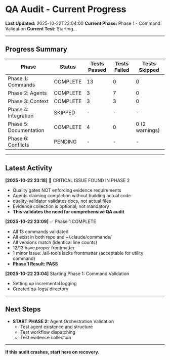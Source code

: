 # QA Audit - Current Progress

**Last Updated:** 2025-10-22T23:04:00
**Current Phase:** Phase 1 - Command Validation
**Current Test:** Starting...

---

## Progress Summary

| Phase | Status | Tests Passed | Tests Failed | Tests Skipped |
|-------|--------|--------------|--------------|---------------|
| Phase 1: Commands | COMPLETE | 13 | 0 | 0 |
| Phase 2: Agents | COMPLETE | 3 | 7 | 0 |
| Phase 3: Context | COMPLETE | 3 | 3 | 0 |
| Phase 4: Integration | SKIPPED | - | - | - |
| Phase 5: Documentation | COMPLETE | 4 | 0 | 0 (2 warnings) |
| Phase 6: Conflicts | PENDING | - | - | - |

---

## Latest Activity

**[2025-10-22 23:18]** 🚨 CRITICAL ISSUE FOUND IN PHASE 2
- Quality gates NOT enforcing evidence requirements
- Agents claiming completion without building actual code
- quality-validator validates docs, not actual files
- Evidence collection is optional, not mandatory
- **This validates the need for comprehensive QA audit**

**[2025-10-22 23:09]** ✅ Phase 1 COMPLETE
- All 13 commands validated
- All exist in both repo and ~/.claude/commands/
- All versions match (identical line counts)
- 12/13 have proper frontmatter
- 1 minor issue: /all-tools lacks frontmatter (acceptable for utility command)
- **Phase 1 Result: PASS**

**[2025-10-22 23:04]** Starting Phase 1: Command Validation
- Setting up incremental logging
- Created qa-logs/ directory

---

## Next Steps

- **START PHASE 2:** Agent Orchestration Validation
  - Test agent existence and structure
  - Test workflow dispatching
  - Test evidence collection

---

**If this audit crashes, start here on recovery.**
